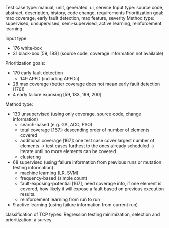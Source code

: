 Test case type: manual, unit, generated, ui, service
Input type: source code, abstract, description, history, code change, requirements
Prioritization goal: max coverage, early fault detection, max feature, severity
Method type: supervised, unsupervised, semi-supervised, active learning, reinforcement learning





Input type:
 - 176 white-box
 - 31 black-box [59, 183] (source code, coverage information not available)

Prioritization goals:
 - 170 early fault detection
    + 149 APFD (including APFDc)
 - 28 max coverage (better coverage does not mean early fault detection [176])
 - 4 early failure exposing [59, 183, 199, 200]

Method type:
 - 130 unsupervised (using only coverage, source code, change information)
   + search-based (e.g. GA, ACO, PSO)
   + total coverage [167]: descending order of number of elements covered
   + additional coverage [167]: one test case cover largest number of elements -> test cases furthest to the ones already scheduled -> iterate until no more elements can be covered
   + clustering
 - 68 supervised (using failure information from previous runs or mutation testing information)
   + machine learning (LR, SVM)
   + frequency-based (simple count)
   + fault-exposing-potential [167], need coverage info, if one element is covered, how likely it will expose a fault based on previous execution results.
   + reinforcement learning from run to run
 - 9 active learning (using failure information from current run)
    


classification of TCP types: Regression testing minimization, selection and prioritization: a survey